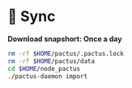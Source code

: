 # 🚄 Sync

**Download snapshort: Once a day**

```bash
rm -rf $HOME/pactus/.pactus.lock
rm -rf $HOME/pactus/data
cd $HOME/node_pactus
./pactus-daemon import
```
